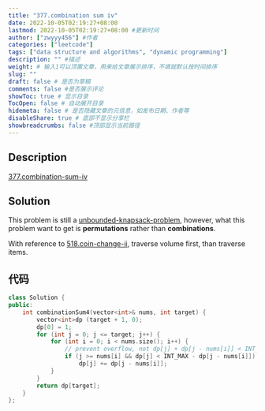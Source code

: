 ```yaml
---
title: "377.combination sum iv"
date: 2022-10-05T02:19:27+08:00
lastmod: 2022-10-05T02:19:27+08:00 #更新时间
author: ["zwyyy456"] #作者
categories: ["leetcode"]
tags: ["data structure and algorithms", "dynamic programming"]
description: "" #描述
weight: # 输入1可以顶置文章，用来给文章展示排序，不填就默认按时间排序
slug: ""
draft: false # 是否为草稿
comments: false #是否展示评论
showToc: true # 显示目录
TocOpen: false # 自动展开目录
hidemeta: false # 是否隐藏文章的元信息，如发布日期、作者等
disableShare: true # 底部不显示分享栏
showbreadcrumbs: false #顶部显示当前路径
---
```

## Description
[377.combination-sum-iv](https://leetcode.com/problems/combination-sum-iv/)

## Solution
This problem is still a [unbounded-knapsack-problem](https://zwyyy456.vercel.app/posts/tech/unbounded-knapsack-problem/), however, what this problem want to get is **permutations** rather than **combinations**.

With reference to [518.coin-change-ii](https://zwyyy456.vercel.app/posts/tech/518.coin-change-ii), traverse volume first, than traverse items.

## 代码
```cpp
class Solution {
public:
    int combinationSum4(vector<int>& nums, int target) {
        vector<int>dp (target + 1, 0);
        dp[0] = 1;	
        for (int j = 0; j <= target; j++) {
            for (int i = 0; i < nums.size(); i++) {
                // prevent overflow, not dp[j] + dp[j - nums[i]] < INT_MAX
                if (j >= nums[i] && dp[j] < INT_MAX - dp[j - nums[i]])
                    dp[j] += dp[j - nums[i]];
            }
        }
        return dp[target];
    }
};
```
